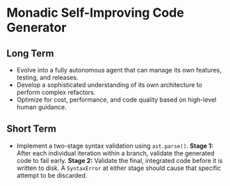 # Monadic Self-Improving Code Generator

## Long Term
- Evolve into a fully autonomous agent that can manage its own features, testing, and releases.
- Develop a sophisticated understanding of its own architecture to perform complex refactors.
- Optimize for cost, performance, and code quality based on high-level human guidance.

## Short Term
- Implement a two-stage syntax validation using `ast.parse()`. **Stage 1:** After each individual iteration within a branch, validate the generated code to fail early. **Stage 2:** Validate the final, integrated code before it is written to disk. A `SyntaxError` at either stage should cause that specific attempt to be discarded.